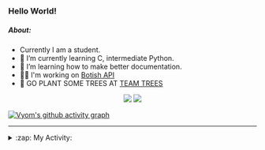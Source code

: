 ### Hello World!

##### About:
- Currently I am a student.
- 🌱 I’m currently learning C, intermediate Python.
- 🌱 I’m learning how to make better documentation.
- 👨‍💻 I'm working on [Botish API](https://github.com/Vyvy-vi/api)
- 🌱 GO PLANT SOME TREES AT [TEAM TREES](https://teamtrees.org/)

<p align="center">
  <a href="https://twitter.com/Vyvy_viM"><img target="_blank" src="https://img.shields.io/badge/twitter%20@Vyvy_viM-0D95E8?style=for-the-badge&logo=twitter&logoColor=white"/></a> 
  <a href="https://vyvy-vi.github.io/portfolio"><img target="_blank" src="https://img.shields.io/badge/-I_love_open_source-green?style=for-the-badge&logo=github&logoColor=black"/></a> 
</p>

[![Vyom's github activity graph](https://activity-graph.herokuapp.com/graph?username=Vyvy-vi)](https://github.com/ashutosh00710/github-readme-activity-graph)

---
<details>
  <summary>:zap: My Activity:</summary>
  
<!--START_SECTION:waka-->
![Code Time](http://img.shields.io/badge/Code%20Time-615%20hrs%2038%20mins-blue)

**I'm a Night 🦉** 

```text
🌞 Morning    43 commits     ██░░░░░░░░░░░░░░░░░░░░░░░   8.72% 
🌆 Daytime    127 commits    ██████░░░░░░░░░░░░░░░░░░░   25.76% 
🌃 Evening    146 commits    ███████░░░░░░░░░░░░░░░░░░   29.61% 
🌙 Night      177 commits    █████████░░░░░░░░░░░░░░░░   35.9%

```
📅 **I'm Most Productive on Sunday** 

```text
Monday       50 commits     ██░░░░░░░░░░░░░░░░░░░░░░░   10.14% 
Tuesday      82 commits     ████░░░░░░░░░░░░░░░░░░░░░   16.63% 
Wednesday    65 commits     ███░░░░░░░░░░░░░░░░░░░░░░   13.18% 
Thursday     57 commits     ███░░░░░░░░░░░░░░░░░░░░░░   11.56% 
Friday       49 commits     ██░░░░░░░░░░░░░░░░░░░░░░░   9.94% 
Saturday     59 commits     ███░░░░░░░░░░░░░░░░░░░░░░   11.97% 
Sunday       131 commits    ██████░░░░░░░░░░░░░░░░░░░   26.57%

```


📊 **This Week I Spent My Time On** 

```text
🔥 Editors: 
Vim                      6 hrs 32 mins       ██████████░░░░░░░░░░░░░░░   40.81% 
VS Code                  5 hrs 28 mins       ████████░░░░░░░░░░░░░░░░░   34.2% 
Unknown Editor           4 hrs               ██████░░░░░░░░░░░░░░░░░░░   24.98%

🐱‍💻 Projects: 
praise_backend_js        5 hrs 53 mins       █████████░░░░░░░░░░░░░░░░   36.75% 
Unknown Project          4 hrs 33 mins       ███████░░░░░░░░░░░░░░░░░░   28.51% 
portfolio                2 hrs 47 mins       ████░░░░░░░░░░░░░░░░░░░░░   17.43% 
CSF102                   1 hr 18 mins        ██░░░░░░░░░░░░░░░░░░░░░░░   8.19% 
CSF                      1 hr 17 mins        ██░░░░░░░░░░░░░░░░░░░░░░░   8.08%

```


 Last Updated on 26/01/2022 11:11:14 UTC
<!--END_SECTION:waka-->
</details>
